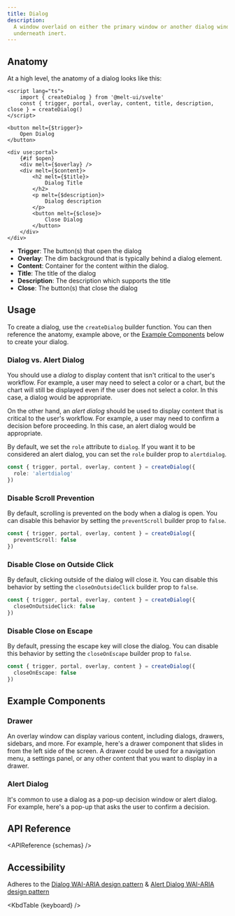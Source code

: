 ```yaml
---
title: Dialog
description:
  A window overlaid on either the primary window or another dialog window, rendering the content
  underneath inert.
---
```


<script>
    import { APIReference, KbdTable, Preview } from '$docs/components'
    export let schemas
    export let keyboard
    export let snippets
    export let previews
</script>

## Anatomy

At a high level, the anatomy of a dialog looks like this:

```svelte
<script lang="ts">
    import { createDialog } from '@melt-ui/svelte'
    const { trigger, portal, overlay, content, title, description, close } = createDialog()
</script>

<button melt={$trigger}>
    Open Dialog
</button>

<div use:portal>
    {#if $open}
    <div melt={$overlay} />
    <div melt={$content}>
        <h2 melt={$title}>
            Dialog Title
        </h2>
        <p melt={$description}>
            Dialog description
        </p>
        <button melt={$close}>
            Close Dialog
        </button>
    </div>
</div>
```

- **Trigger**: The button(s) that open the dialog
- **Overlay**: The dim background that is typically behind a dialog element.
- **Content**: Container for the content within the dialog.
- **Title**: The title of the dialog
- **Description**: The description which supports the title
- **Close**: The button(s) that close the dialog

## Usage

To create a dialog, use the `createDialog` builder function. You can then reference the anatomy,
example above, or the [Example Components](#example-components) below to create your dialog.

### Dialog vs. Alert Dialog

You should use a _dialog_ to display content that isn't critical to the user's workflow. For
example, a user may need to select a color or a chart, but the chart will still be displayed even if
the user does not select a color. In this case, a dialog would be appropriate.

On the other hand, an _alert dialog_ should be used to display content that is critical to the
user's workflow. For example, a user may need to confirm a decision before proceeding. In this case,
an alert dialog would be appropriate.

By default, we set the `role` attribute to `dialog`. If you want it to be considered an alert
dialog, you can set the `role` builder prop to `alertdialog`.

```ts {2}
const { trigger, portal, overlay, content } = createDialog({
  role: 'alertdialog'
})
```

### Disable Scroll Prevention

By default, scrolling is prevented on the body when a dialog is open. You can disable this behavior
by setting the `preventScroll` builder prop to `false`.

```ts {2}
const { trigger, portal, overlay, content } = createDialog({
  preventScroll: false
})
```

### Disable Close on Outside Click

By default, clicking outside of the dialog will close it. You can disable this behavior by setting
the `closeOnOutsideClick` builder prop to `false`.

```ts {2}
const { trigger, portal, overlay, content } = createDialog({
  closeOnOutsideClick: false
})
```

### Disable Close on Escape

By default, pressing the escape key will close the dialog. You can disable this behavior by setting
the `closeOnEscape` builder prop to `false`.

```ts {2}
const { trigger, portal, overlay, content } = createDialog({
  closeOnEscape: false
})
```

## Example Components

### Drawer

An overlay window can display various content, including dialogs, drawers, sidebars, and more. For
example, here's a drawer component that slides in from the left side of the screen. A drawer could
be used for a navigation menu, a settings panel, or any other content that you want to display in a
drawer.

<Preview code={snippets.drawer}>
    <svelte:component this={previews.drawer} />
</Preview>

### Alert Dialog

It's common to use a dialog as a pop-up decision window or alert dialog. For example, here's a
pop-up that asks the user to confirm a decision.

<Preview code={snippets.alert}>
    <svelte:component this={previews.alert} />
</Preview>

## API Reference

<APIReference {schemas} />

## Accessibility

Adheres to the [Dialog WAI-ARIA design pattern](https://www.w3.org/WAI/ARIA/apg/patterns/dialog/) &
[Alert Dialog WAI-ARIA design pattern](https://www.w3.org/WAI/ARIA/apg/patterns/alertdialog/)

<KbdTable {keyboard} />
